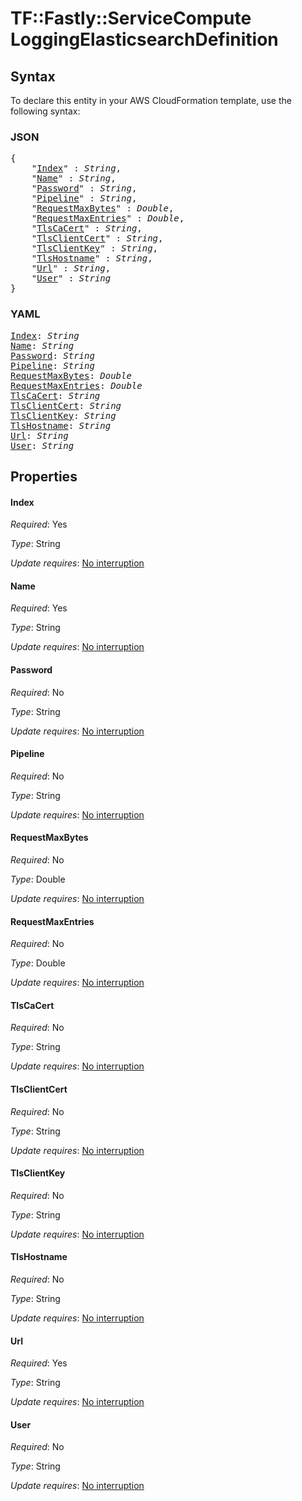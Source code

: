 # TF::Fastly::ServiceCompute LoggingElasticsearchDefinition

## Syntax

To declare this entity in your AWS CloudFormation template, use the following syntax:

### JSON

<pre>
{
    "<a href="#index" title="Index">Index</a>" : <i>String</i>,
    "<a href="#name" title="Name">Name</a>" : <i>String</i>,
    "<a href="#password" title="Password">Password</a>" : <i>String</i>,
    "<a href="#pipeline" title="Pipeline">Pipeline</a>" : <i>String</i>,
    "<a href="#requestmaxbytes" title="RequestMaxBytes">RequestMaxBytes</a>" : <i>Double</i>,
    "<a href="#requestmaxentries" title="RequestMaxEntries">RequestMaxEntries</a>" : <i>Double</i>,
    "<a href="#tlscacert" title="TlsCaCert">TlsCaCert</a>" : <i>String</i>,
    "<a href="#tlsclientcert" title="TlsClientCert">TlsClientCert</a>" : <i>String</i>,
    "<a href="#tlsclientkey" title="TlsClientKey">TlsClientKey</a>" : <i>String</i>,
    "<a href="#tlshostname" title="TlsHostname">TlsHostname</a>" : <i>String</i>,
    "<a href="#url" title="Url">Url</a>" : <i>String</i>,
    "<a href="#user" title="User">User</a>" : <i>String</i>
}
</pre>

### YAML

<pre>
<a href="#index" title="Index">Index</a>: <i>String</i>
<a href="#name" title="Name">Name</a>: <i>String</i>
<a href="#password" title="Password">Password</a>: <i>String</i>
<a href="#pipeline" title="Pipeline">Pipeline</a>: <i>String</i>
<a href="#requestmaxbytes" title="RequestMaxBytes">RequestMaxBytes</a>: <i>Double</i>
<a href="#requestmaxentries" title="RequestMaxEntries">RequestMaxEntries</a>: <i>Double</i>
<a href="#tlscacert" title="TlsCaCert">TlsCaCert</a>: <i>String</i>
<a href="#tlsclientcert" title="TlsClientCert">TlsClientCert</a>: <i>String</i>
<a href="#tlsclientkey" title="TlsClientKey">TlsClientKey</a>: <i>String</i>
<a href="#tlshostname" title="TlsHostname">TlsHostname</a>: <i>String</i>
<a href="#url" title="Url">Url</a>: <i>String</i>
<a href="#user" title="User">User</a>: <i>String</i>
</pre>

## Properties

#### Index

_Required_: Yes

_Type_: String

_Update requires_: [No interruption](https://docs.aws.amazon.com/AWSCloudFormation/latest/UserGuide/using-cfn-updating-stacks-update-behaviors.html#update-no-interrupt)

#### Name

_Required_: Yes

_Type_: String

_Update requires_: [No interruption](https://docs.aws.amazon.com/AWSCloudFormation/latest/UserGuide/using-cfn-updating-stacks-update-behaviors.html#update-no-interrupt)

#### Password

_Required_: No

_Type_: String

_Update requires_: [No interruption](https://docs.aws.amazon.com/AWSCloudFormation/latest/UserGuide/using-cfn-updating-stacks-update-behaviors.html#update-no-interrupt)

#### Pipeline

_Required_: No

_Type_: String

_Update requires_: [No interruption](https://docs.aws.amazon.com/AWSCloudFormation/latest/UserGuide/using-cfn-updating-stacks-update-behaviors.html#update-no-interrupt)

#### RequestMaxBytes

_Required_: No

_Type_: Double

_Update requires_: [No interruption](https://docs.aws.amazon.com/AWSCloudFormation/latest/UserGuide/using-cfn-updating-stacks-update-behaviors.html#update-no-interrupt)

#### RequestMaxEntries

_Required_: No

_Type_: Double

_Update requires_: [No interruption](https://docs.aws.amazon.com/AWSCloudFormation/latest/UserGuide/using-cfn-updating-stacks-update-behaviors.html#update-no-interrupt)

#### TlsCaCert

_Required_: No

_Type_: String

_Update requires_: [No interruption](https://docs.aws.amazon.com/AWSCloudFormation/latest/UserGuide/using-cfn-updating-stacks-update-behaviors.html#update-no-interrupt)

#### TlsClientCert

_Required_: No

_Type_: String

_Update requires_: [No interruption](https://docs.aws.amazon.com/AWSCloudFormation/latest/UserGuide/using-cfn-updating-stacks-update-behaviors.html#update-no-interrupt)

#### TlsClientKey

_Required_: No

_Type_: String

_Update requires_: [No interruption](https://docs.aws.amazon.com/AWSCloudFormation/latest/UserGuide/using-cfn-updating-stacks-update-behaviors.html#update-no-interrupt)

#### TlsHostname

_Required_: No

_Type_: String

_Update requires_: [No interruption](https://docs.aws.amazon.com/AWSCloudFormation/latest/UserGuide/using-cfn-updating-stacks-update-behaviors.html#update-no-interrupt)

#### Url

_Required_: Yes

_Type_: String

_Update requires_: [No interruption](https://docs.aws.amazon.com/AWSCloudFormation/latest/UserGuide/using-cfn-updating-stacks-update-behaviors.html#update-no-interrupt)

#### User

_Required_: No

_Type_: String

_Update requires_: [No interruption](https://docs.aws.amazon.com/AWSCloudFormation/latest/UserGuide/using-cfn-updating-stacks-update-behaviors.html#update-no-interrupt)

